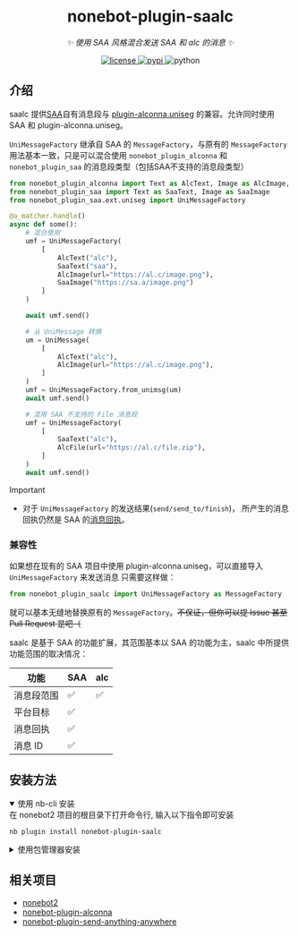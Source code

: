 <div align="center">

# nonebot-plugin-saalc

_✨ 使用 SAA 风格混合发送 SAA 和 alc 的消息 ✨_

<a href="./LICENSE">
    <img src="https://img.shields.io/github/license/AzideCupric/nonebot-plugin-saalc.svg" alt="license">
</a>
<a href="https://pypi.python.org/pypi/nonebot-plugin-saalc">
    <img src="https://img.shields.io/pypi/v/nonebot-plugin-saalc.svg" alt="pypi">
</a>
<img src="https://img.shields.io/badge/python-3.9+-blue.svg" alt="python">

</div>

## 介绍

saalc 提供[SAA](https://github.com/MountainDash/nonebot-plugin-send-anything-anywhere)自有消息段与 [plugin-alconna.uniseg](https://github.com/nonebot/plugin-alconna) 的兼容。允许同时使用 SAA 和 plugin-alconna.uniseg。

`UniMessageFactory` 继承自 SAA 的 `MessageFactory`，与原有的 `MessageFactory` 用法基本一致，只是可以混合使用 `nonebot_plugin_alconna` 和 `nonebot_plugin_saa` 的消息段类型（包括SAA不支持的消息段类型）

```python
from nonebot_plugin_alconna import Text as AlcText, Image as AlcImage, UniMessage, File as AlcFile
from nonebot_plugin_saa import Text as SaaText, Image as SaaImage
from nonebot_plugin_saa.ext.uniseg import UniMessageFactory

@a_matcher.handle()
async def some():
    # 混合使用
    umf = UniMessageFactory(
        [
            AlcText("alc"),
            SaaText("saa"),
            AlcImage(url="https://al.c/image.png"),
            SaaImage("https://sa.a/image.png")
        ]
    )

    await umf.send()

    # 从 UniMessage 转换
    um = UniMessage(
        [
            AlcText("alc"),
            AlcImage(url="https://al.c/image.png"),
        ]
    )
    umf = UniMessageFactory.from_unimsg(um)
    await umf.send()

    # 混用 SAA 不支持的 File 消息段
    umf = UniMessageFactory(
        [
            SaaText("alc"),
            AlcFile(url="https://al.c/file.zip"),
        ]
    )
    await umf.send()
```

> [!IMPORTANT]
>
> - 对于 `UniMessageFactory` 的发送结果(`send/send_to/finish`)， 所产生的消息回执仍然是 SAA 的[消息回执](https://saa.none.bot/usage/message-build#receipt)。

### 兼容性

如果想在现有的 SAA 项目中使用 plugin-alconna.uniseg，可以直接导入 `UniMessageFactory` 来发送消息
只需要这样做：

```python
from nonebot_plugin_saalc import UniMessageFactory as MessageFactory
```

就可以基本无缝地替换原有的 `MessageFactory`。<del>不保证，但你可以提 Issue 甚至 Pull Request 是吧（</del>

saalc 是基于 SAA 的功能扩展，其范围基本以 SAA 的功能为主，saalc 中所提供功能范围的取决情况：

| 功能       | SAA | alc |
| ---------- | --- | --- |
| 消息段范围 | ✅  | ✅  |
| 平台目标   | ✅  |     |
| 消息回执   | ✅  |     |
| 消息 ID    | ✅  |     |

## 安装方法

<details open>
<summary>使用 nb-cli 安装</summary>
在 nonebot2 项目的根目录下打开命令行, 输入以下指令即可安装

    nb plugin install nonebot-plugin-saalc

</details>

<details>
<summary>使用包管理器安装</summary>
在 nonebot2 项目的插件目录下, 打开命令行, 根据你使用的包管理器, 输入相应的安装命令

<details>
<summary>pip</summary>

    pip install nonebot-plugin-saalc

</details>
<details>
<summary>pdm</summary>

    pdm add nonebot-plugin-saalc

</details>
<details>
<summary>poetry</summary>

    poetry add nonebot-plugin-saalc

</details>

打开 nonebot2 项目根目录下的 `pyproject.toml` 文件, 在 `[tool.nonebot]` 部分追加写入

    plugins = ["nonebot_plugin_template"]

</details>

## 相关项目

- [nonebot2](https://nonebot.dev/)
- [nonebot-plugin-alconna](https://alc.none.bot/)
- [nonebot-plugin-send-anything-anywhere](https://saa.none.bot/)

